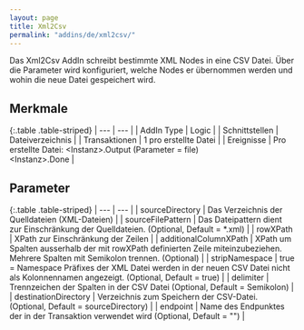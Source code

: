 ```yaml
---
layout: page
title: Xml2Csv
permalink: "addins/de/xml2csv/"
---
```


Das Xml2Csv AddIn schreibt bestimmte XML Nodes in eine CSV Datei. Über die Parameter wird konfiguriert, welche Nodes er übernommen werden und wohin die neue Datei gespeichert wird.

## Merkmale

{:.table .table-striped}
| --- | --- |
| AddIn Type | Logic |
| Schnittstellen | Dateiverzeichnis |
| Transaktionen | 1 pro erstellte Datei |
| Ereignisse | Pro erstellte Datei: &lt;Instanz&gt;.Output (Parameter = file)<br />&lt;Instanz&gt;.Done |

## Parameter

{:.table .table-striped}
| --- | --- |
| sourceDirectory | Das Verzeichnis der Quelldateien (XML-Dateien) |
| sourceFilePattern | Das Dateipattern dient zur Einschränkung der Quelldateien. (Optional, Default = *.xml) |
| rowXPath | XPath zur Einschränkung der Zeilen |
| additionalColumnXPath | XPath um Spalten ausserhalb der mit rowXPath definierten Zeile miteinzubeziehen. Mehrere Spalten mit Semikolon trennen. (Optional) |
| stripNamespace | true = Namespace Präfixes der XML Datei werden in der neuen CSV Datei nicht als Kolonnennamen angezeigt. (Optional, Default = true) |
| delimiter | Trennzeichen der Spalten in der CSV Datei (Optional, Default = Semikolon) |
| destinationDirectory | Verzeichnis zum Speichern der CSV-Datei. (Optional, Default = sourceDirectory) |
| endpoint | Name des Endpunktes der in der Transaktion verwendet wird (Optional, Default = "") |

<!-- 
## Anwendungsbeispiele 

ToDo
-->
